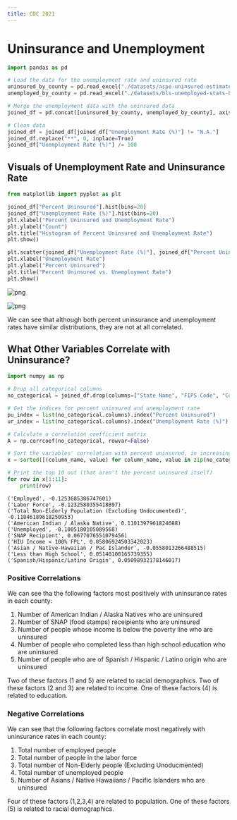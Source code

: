 ```yaml
---
title: CDC 2021
---
```


# Uninsurance and Unemployment

```python
import pandas as pd

# Load the data for the unemployment rate and uninsured rate
uninsured_by_county = pd.read_excel("./datasets/aspe-uninsured-estimates-by-county.xlsx", sheet_name=1)
unemployed_by_county = pd.read_excel("./datasets/bls-unemployed-stats-by-county-2020.xlsx")
```

```python
# Merge the unemployment data with the uninsured data
joined_df = pd.concat([uninsured_by_county, unemployed_by_county], axis=1)

# Clean data
joined_df = joined_df[joined_df["Unemployment Rate (%)"] != "N.A."]
joined_df.replace("**", 0, inplace=True)
joined_df["Unemployment Rate (%)"] /= 100
```

## Visuals of Unemployment Rate and Uninsurance Rate

```python
from matplotlib import pyplot as plt

joined_df["Percent Uninsured"].hist(bins=20)
joined_df["Unemployment Rate (%)"].hist(bins=20)
plt.xlabel("Percent Uninsured and Unemployment Rate")
plt.ylabel("Count")
plt.title("Histogram of Percent Uninsured and Unemployment Rate")
plt.show()

plt.scatter(joined_df["Unemployment Rate (%)"], joined_df["Percent Uninsured"])
plt.xlabel("Unemployment Rate")
plt.ylabel("Percent Uninsured")
plt.title("Percent Uninsured vs. Unemployment Rate")
plt.show()
```

![png]({{site.baseurl}}/assets/uninsured_employment_files/uninsured_employment_4_0.png)

![png]({{site.baseurl}}/assets/uninsured_employment_files/uninsured_employment_4_1.png)

We can see that although both percent uninsurance and unemployment rates have similar distributions, they are not at all correlated.

## What Other Variables Correlate with Uninsurance?

```python
import numpy as np

# Drop all categorical columns
no_categorical = joined_df.drop(columns=["State Name", "FIPS Code", "County Name", "LAUS Code", "State FIPS Code", "County FIPS Code", "County Name/State Abbreviation", "Unnamed: 5", "Year"])

# Get the indices for percent uninsured and unemployment rate
pu_index = list(no_categorical.columns).index("Percent Uninsured")
ur_index = list(no_categorical.columns).index("Unemployment Rate (%)")

# Calculate a correlation coefficient matrix
A = np.corrcoef(no_categorical, rowvar=False)

# Sort the variables' correlation with percent uninsured, in increasing order
x = sorted([(column_name, value) for column_name, value in zip(no_categorical.columns, A[pu_index])], key=lambda x: abs(x[1]), reverse=True)

# Print the top 10 out (that aren't the percent uninsured itself)
for row in x[1:11]:
    print(row)
```

    ('Employed', -0.1253685386747601)
    ('Labor Force', -0.1232580355418897)
    ('Total Non-Elderly Population (Excluding Undocumented)', -0.11846189618250953)
    ('American Indian / Alaska Native', 0.1101397961824688)
    ('Unemployed', -0.1005180105089568)
    ('SNAP Recipient', 0.0677076551079456)
    ('HIU Income < 100% FPL', 0.05806924503342023)
    ('Asian / Native-Hawaiian / Pac Islander', -0.0558013266488515)
    ('Less than High School', 0.05140100165739355)
    ('Spanish/Hispanic/Latino Origin', 0.05098932178146017)

### Positive Correlations

We can see tha the following factors most positively with uninsurance rates in each county:

1. Number of American Indian / Alaska Natives who are uninsured
2. Number of SNAP (food stamps) receipients who are uninsured
3. Number of people whose income is below the poverty line who are uninsured
4. Number of people who completed less than high school education who are uninsured
5. Number of people who are of Spanish / Hispanic / Latino origin who are uninsured

Two of these factors (1 and 5) are related to racial demographics.
Two of these factors (2 and 3) are related to income.
One of these factors (4) is related to education.

### Negative Correlations

We can see that the following factors correlate most negatively with uninsurance rates in each county:

1. Total number of employed people
2. Total number of people in the labor force
3. Total number of Non-Elderly people (Excluding Unoducmented)
4. Total number of unemployed people
5. Number of Asians / Native Hawaiians / Pacific Islanders who are uninsured

Four of these factors (1,2,3,4) are related to population.
One of these factors (5) is related to racial demographics.
